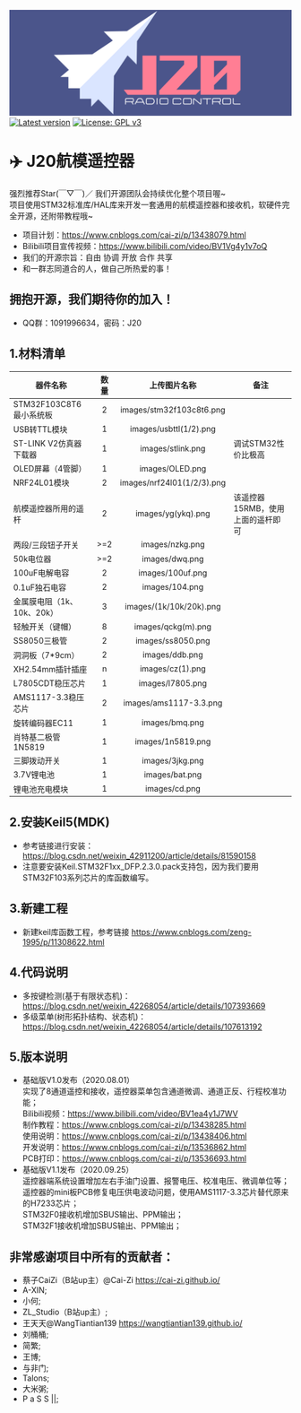 ![J20RC](./images/logo.png)<br>
[![Latest version](https://img.shields.io/github/v/release/J20RC/STM32_RC_Transmitter)](https://github.com/J20RC/STM32_RC_Transmitter/releases)
[![License: GPL v3](https://img.shields.io/badge/License-GPLv3-blue.svg)](https://www.gnu.org/licenses/gpl-3.0)
# :airplane: J20航模遥控器
强烈推荐Star(￣▽￣)／
我们开源团队会持续优化整个项目喔~<br>
项目使用STM32标准库/HAL库来开发一套通用的航模遥控器和接收机，软硬件完全开源，还附带教程哦~
 - 项目计划：https://www.cnblogs.com/cai-zi/p/13438079.html 
 - Bilibili项目宣传视频：https://www.bilibili.com/video/BV1Vg4y1v7oQ
 - 我们的开源宗旨：自由 协调 开放 合作 共享
 - 和一群志同道合的人，做自己所热爱的事！
## 拥抱开源，我们期待你的加入！
 - QQ群：1091996634，密码：J20

## 1.材料清单 
| 器件名称        			| 数量   	| 上传图片名称  			| 备注 |
| ------------- 			| :------:	| :-------------:			|------|
| STM32F103C8T6最小系统板 	| 2 		| images/stm32f103c8t6.png 	|
| USB转TTL模块			 	| 1 		| images/usbttl(1/2).png 	|
| ST-LINK V2仿真器下载器 	| 1 		| images/stlink.png 		|调试STM32性价比极高|
| OLED屏幕（4管脚）		 	| 1 		| images/OLED.png	 		|
| NRF24L01模块			 	| 2 		| images/nrf24l01(1/2/3).png|
| 航模遥控器所用的遥杆	 	| 2 		| images/yg(ykq).png		|该遥控器15RMB，使用上面的遥杆即可|
| 两段/三段钮子开关		 	| >=2 		| images/nzkg.png		 	|
| 50k电位器				 	| >=2 		| images/dwq.png			|
| 100uF电解电容			 	| 2 		| images/100uf.png	 		|
| 0.1uF独石电容			 	| 2 		| images/104.png	 		|
| 金属膜电阻（1k、10k、20k）| 3 		| images/(1k/10k/20k).png	|
| 轻触开关（键帽）			| 8 		| images/qckg(m).png	 	|
| SS8050三极管			 	| 2 		| images/ss8050.png	 		|
| 洞洞板（7*9cm）			| 2 		| images/ddb.png	 		|
| XH2.54mm插针插座			| n 		| images/cz(1).png	 		|
| L7805CDT稳压芯片			| 1 		| images/l7805.png	 		|
| AMS1117-3.3稳压芯片		| 2 		| images/ams1117-3.3.png	|
| 旋转编码器EC11			| 1 		| images/bmq.png	 		|
| 肖特基二极管1N5819		| 1 		| images/1n5819.png	 		|
| 三脚拨动开关 				| 1 		| images/3jkg.png	 		|
| 3.7V锂电池			 	| 1 		| images/bat.png	 		|
| 锂电池充电模块			| 1 		| images/cd.png		 		|


## 2.安装Keil5(MDK) 
- 参考链接进行安装：https://blog.csdn.net/weixin_42911200/article/details/81590158
- 注意要安装Keil.STM32F1xx_DFP.2.3.0.pack支持包，因为我们要用STM32F103系列芯片的库函数编写。

## 3.新建工程 
- 新建keil库函数工程，参考链接 https://www.cnblogs.com/zeng-1995/p/11308622.html

## 4.代码说明
- 多按键检测(基于有限状态机)：https://blog.csdn.net/weixin_42268054/article/details/107393669
- 多级菜单(树形拓扑结构、状态机)：https://blog.csdn.net/weixin_42268054/article/details/107613192

## 5.版本说明
- 基础版V1.0发布（2020.08.01）	<br/>
实现了8通道遥控和接收，遥控器菜单包含通道微调、通道正反、行程校准功能；	<br/>
Bilibili视频：https://www.bilibili.com/video/BV1ea4y1J7WV	<br/>
制作教程：https://www.cnblogs.com/cai-zi/p/13438285.html	<br/>
使用说明：https://www.cnblogs.com/cai-zi/p/13438406.html	<br/>
开发说明：https://www.cnblogs.com/cai-zi/p/13536862.html	<br/>
PCB打印：https://www.cnblogs.com/cai-zi/p/13536693.html		<br/>
- 基础版V1.1发布（2020.09.25）	<br/>
遥控器端系统设置增加左右手油门设置、报警电压、校准电压、微调单位等；	<br/>
遥控器的mini板PCB修复电压供电波动问题，使用AMS1117-3.3芯片替代原来的H7233芯片；	<br/>
STM32F0接收机增加SBUS输出、PPM输出；	<br/>
STM32F1接收机增加SBUS输出、PPM输出；	<br/>


## 非常感谢项目中所有的贡献者：
 * 蔡子CaiZi（B站up主）@Cai-Zi  https://cai-zi.github.io/
 * A-XIN;
 * 小何;
 * ZL_Studio（B站up主）;
 * 王天天@WangTiantian139  https://wangtiantian139.github.io/
 * 刘桶桶;
 * 简繁;
 * 王博;
 * 与非门;
 * Talons;
 * 大米粥;
 * P a S S ||;


